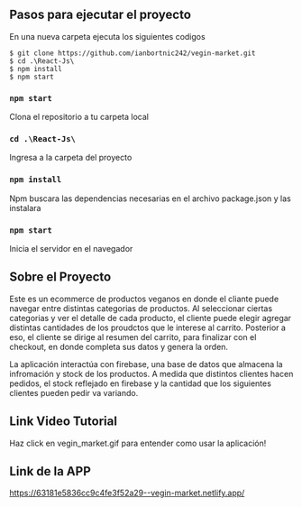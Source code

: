 ## Pasos para ejecutar el proyecto

En una nueva carpeta ejecuta los siguientes codigos

```
$ git clone https://github.com/ianbortnic242/vegin-market.git
$ cd .\React-Js\
$ npm install
$ npm start
```

### `npm start`
Clona el repositorio a tu carpeta local
### `cd .\React-Js\`
Ingresa a la carpeta del proyecto
### `npm install`
Npm buscara las dependencias necesarias en el archivo package.json y las instalara
### `npm start`
Inicia el servidor en el navegador

## Sobre el Proyecto

Este es un ecommerce de productos veganos en donde el cliante puede navegar entre distintas categorias de productos.  Al seleccionar ciertas categorias y ver el detalle de cada producto, el cliente puede elegir agregar distintas cantidades de los proudctos que le interese al carrito.  Posterior a eso, el cliente se dirige al resumen del carrito, para finalizar con el checkout, en donde completa sus datos y genera la orden.

La aplicación interactúa con firebase, una base de datos que almacena la infromación y stock de los productos.  A medida que distintos clientes hacen pedidos, el stock reflejado en firebase y la cantidad que los siguientes clientes pueden pedir va variando.

## Link Video Tutorial
Haz click en vegin_market.gif para entender como usar la aplicación!

## Link de la APP
https://63181e5836cc9c4fe3f52a29--vegin-market.netlify.app/

